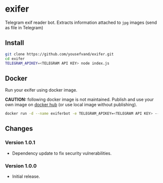 # exifer

Telegram exif reader bot.
Extracts information attached to `jpg` images (send as file in Telegram)

## Install

```bash
git clone https://github.com/yousefvand/exifer.git
cd exifer
TELEGRAM_APIKEY=<TELEGRAM API KEY> node index.js
```

## Docker

Run your exifer using docker image.

**CAUTION:** following docker image is not maintained. Publish and use your own image on [docker hub](https://hub.docker.com) (or use local image without publishing).

```bash
docker run -d --name exiferbot -e TELEGRAM_APIKEY=<TELEGRAM API KEY> --restart always remisa/exifer
```

## Changes

### Version 1.0.1

- Dependency update to fix security vulnerabilities.

### Version 1.0.0

- Initial release.
